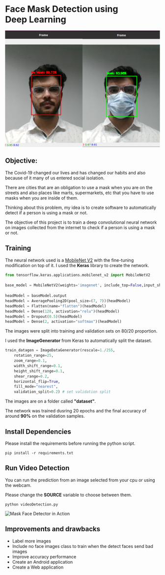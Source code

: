 # Face Mask Detection using Deep Learning

![Face Mask Detector](images/detections.jpg)
## Objective:

The Covid-19 changed our lives and has changed our habits and also because of it many of us entered social isolation.

There are cities that are an obligation to use a mask when you are on the streets and also places like marts, supermarkets, etc that you have to use masks when you are inside of them.

Thinking about this problem, my idea is to create software to automatically detect if a person is using a mask or not.

The objective of this project is to train a deep convolutional neural network on images collected from the internet to check if a person is using a mask or not.


## Training

The neural network used is a [MobileNet V2](https://keras.io/applications/) with the fine-tuning modification on top of it. I used the **Keras** library to create the network.

```python
from tensorflow.keras.applications.mobilenet_v2 import MobileNetV2

base_model = MobileNetV2(weights='imagenet', include_top=False,input_shape=None, input_tensor=input_tensor)

headModel = baseModel.output
headModel = AveragePooling2D(pool_size=(7, 7))(headModel)
headModel = Flatten(name="flatten")(headModel)
headModel = Dense(128, activation="relu")(headModel)
headModel = Dropout(0.5)(headModel)
headModel = Dense(2, activation="softmax")(headModel)
```

The images were split into training and validation sets on 80/20 proportion. 

I used the **ImageGenerator** from Keras to automatically split the dataset. 

``` python
train_datagen = ImageDataGenerator(rescale=1./255,
    rotation_range=25,
    zoom_range=0.1,
    width_shift_range=0.1,
    height_shift_range=0.1,
    shear_range=0.2,
    horizontal_flip=True,
    fill_mode="nearest",
    validation_split=0.2) # set validation split
```

The images are on a folder called **"dataset"**.

The network was trained dusring 20 epochs and the final accuracy of around **90%** on the validation samples.

## Install Dependencies

Please install the requirements before running the python script.

``` shell
pip install -r requirements.txt
```
## Run Video Detection

You can run the prediction from an image selected from your cpu or using the webcam.

Please change the **SOURCE** variable to choose between them.

``` shell
python videoDetection.py
```

![Mask Face Detector in Action](images/Mask_Detector_using_Deep_Learning.gif)

## Improvements and drawbacks

- Label more images
- Include no face images class to train when the detect faces send bad images
- Improve accuracy performance
- Create an Android application
- Create a Web application
